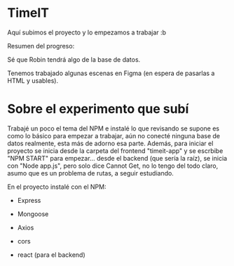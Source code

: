 # TimeIT

Aquí subimos el proyecto y lo empezamos a trabajar :b

Resumen del progreso:

Sé que Robin tendrá algo de la base de datos.

Tenemos trabajado algunas escenas en Figma (en espera de pasarlas a HTML y usables).

# Sobre el experimento que subí

Trabajé un poco el tema del NPM e instalé lo que revisando se supone es como lo básico para empezar a trabajar, aún no conecté ninguna base de datos realmente, esta más de adorno esa parte. Además, para iniciar el proyecto se inicia desde la carpeta del frontend "timeit-app" y se escrbibe "NPM START" para empezar... desde el backend (que sería la raíz), se inicia con "Node app.js", pero solo dice Cannot Get, no lo tengo del todo claro, asumo que es un problema de rutas, a seguir estudiando.

En el proyecto instalé con el NPM:

- Express

- Mongoose

- Axios

- cors

- react (para el backend)
